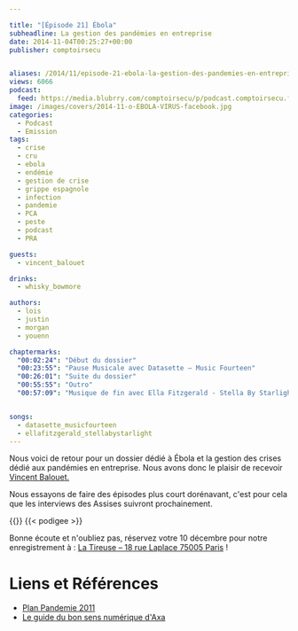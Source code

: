 ```yaml
---

title: "[Épisode 21] Ébola"
subheadline: La gestion des pandémies en entreprise
date: 2014-11-04T00:25:27+00:00
publisher: comptoirsecu


aliases: /2014/11/episode-21-ebola-la-gestion-des-pandemies-en-entreprise/
views: 6066
podcast:
  feed: https://media.blubrry.com/comptoirsecu/p/podcast.comptoirsecu.fr/CSEC.EP21.2014-11-03.PANDEMIE_EBOLA.mp3
image: /images/covers/2014-11-o-EBOLA-VIRUS-facebook.jpg
categories:
  - Podcast
  - Emission
tags:
  - crise
  - cru
  - ebola
  - endémie
  - gestion de crise
  - grippe espagnole
  - infection
  - pandemie
  - PCA
  - peste
  - podcast
  - PRA

guests:
  - vincent_balouet

drinks:
  - whisky_bowmore

authors:
  - lois
  - justin
  - morgan
  - youenn

chaptermarks:
  "00:02:24": "Début du dossier"
  "00:23:55": "Pause Musicale avec Datasette – Music Fourteen"
  "00:26:01": "Suite du dossier"
  "00:55:55": "Outro"
  "00:57:09": "Musique de fin avec Ella Fitzgerald - Stella By Starlight"


songs:
  - datasette_musicfourteen
  - ellafitzgerald_stellabystarlight
---
```

Nous voici de retour pour un dossier dédié à Ébola et la gestion des crises dédié aux pandémies en entreprise. Nous avons donc le plaisir de recevoir [Vincent Balouet](https://plus.google.com/u/0/+VincentBalouet/)[.](https://plus.google.com/u/0/110251727190072935740?prsrc=4)

Nous essayons de faire des épisodes plus court dorénavant, c'est pour cela que les interviews des Assises suivront prochainement.


{{<chaptermarks>}}
{{< podigee >}}


Bonne écoute et n'oubliez pas, réservez votre 10 décembre pour notre enregistrement à : [La Tireuse – 18 rue Laplace 75005 Paris](http://latireuse.fr/) !


# Liens et Références

- [Plan Pandemie 2011](http://www.sante.gouv.fr/plan-national-de-prevention-et-de-lutte-pandemie-grippale-2011.html)
- [Le guide du bon sens numérique d'Axa](http://www.axaprevention.fr/documents/fichiers_pdf/axa_guide_bsn.pdf)
